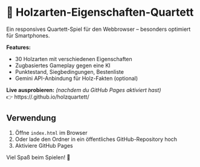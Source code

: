 # 🌳 Holzarten-Eigenschaften-Quartett

Ein responsives Quartett-Spiel für den Webbrowser – besonders optimiert für Smartphones.

**Features:**
- 30 Holzarten mit verschiedenen Eigenschaften
- Zugbasiertes Gameplay gegen eine KI
- Punktestand, Siegbedingungen, Bestenliste
- Gemini API-Anbindung für Holz-Fakten (optional)

**Live ausprobieren:** *(nachdem du GitHub Pages aktiviert hast)*  
👉 https://<dein-nutzername>.github.io/holzquartett/

## Verwendung
1. Öffne `index.html` im Browser  
2. Oder lade den Ordner in ein öffentliches GitHub-Repository hoch  
3. Aktiviere GitHub Pages

Viel Spaß beim Spielen! 🌲
